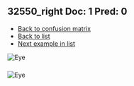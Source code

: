 ## 32550_right Doc: 1 Pred: 0
- [Back to confusion matrix](https://github.com/juliandewit/kaggle_retinopathy/blob/master/matrix.md)
- [Back to list](https://github.com/juliandewit/kaggle_retinopathy/blob/master/lists/10/list.md)
- [Next example in list](https://github.com/juliandewit/kaggle_retinopathy/blob/master/lists/10/32/32680_right.md)

![Eye](https://retinopaty.blob.core.windows.net/size1024/32550_right_1.jpeg)

### 

![Eye]()
